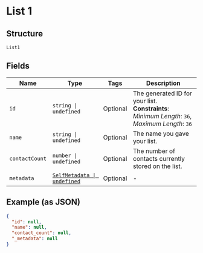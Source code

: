 
# List 1

## Structure

`List1`

## Fields

| Name | Type | Tags | Description |
|  --- | --- | --- | --- |
| `id` | `string \| undefined` | Optional | The generated ID for your list.<br>**Constraints**: *Minimum Length*: `36`, *Maximum Length*: `36` |
| `name` | `string \| undefined` | Optional | The name you gave your list. |
| `contactCount` | `number \| undefined` | Optional | The number of contacts currently stored on the list. |
| `metadata` | [`SelfMetadata \| undefined`](../../doc/models/self-metadata.md) | Optional | - |

## Example (as JSON)

```json
{
  "id": null,
  "name": null,
  "contact_count": null,
  "_metadata": null
}
```

